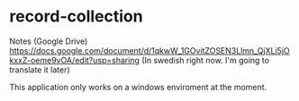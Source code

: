 # record-collection

Notes (Google Drive) https://docs.google.com/document/d/1qkwW_1GOvitZOSEN3Llmn_QjXLi5jOkxxZ-oeme9vOA/edit?usp=sharing (In swedish right now. I'm going to translate it later) <br>

This application only works on a windows enviroment at the moment.
